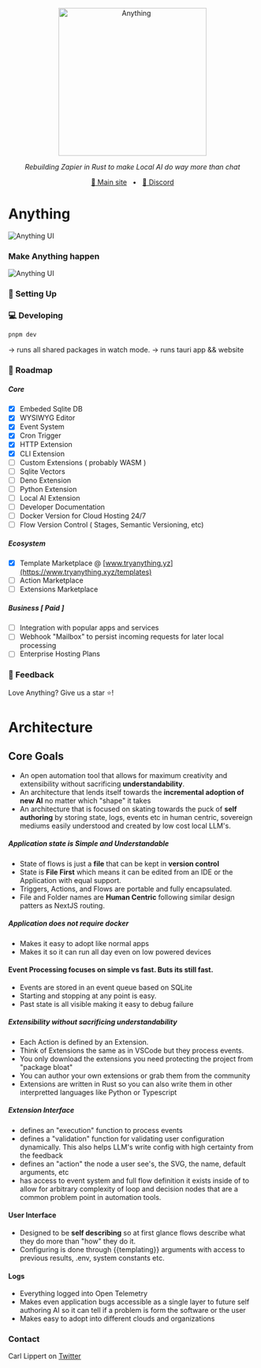 <p align="center">
  <img src="https://github.com/tryanything-ai/anything/blob/main/apps/web/public/magic_3po.webp" height="300" alt="Anything" />
</p>
<p align="center">
  <em>Rebuilding Zapier in Rust to make Local AI do way more than chat</em>
</p>

<p align="center">
<a href="https://www.tryanything.xyz/">🔗 Main site</a>
<span>&nbsp;&nbsp;•&nbsp;&nbsp;</span>
<a href="https://discord.gg/95pNMNGW7c">💬 Discord</a>
</p>

# Anything


![Anything UI](https://raw.githubusercontent.com/tryanything-ai/anything/main/assets/anything_dnd_sept_11.gif)

### Make Anything happen

![Anything UI](https://raw.githubusercontent.com/tryanything-ai/anything/main/assets/anything_sept_11.gif)


### 🔧 Setting Up

### 💻 Developing
```bash
pnpm dev
```
-> runs all shared packages in watch mode. 
-> runs tauri app && website

### 🤖 Roadmap

##### Core 
- [x] Embeded Sqlite DB
- [x] WYSIWYG Editor
- [x] Event System
- [x] Cron Trigger
- [x] HTTP Extension
- [x] CLI Extension
- [ ] Custom Extensions ( probably WASM )
- [ ] Sqlite Vectors 
- [ ] Deno Extension
- [ ] Python Extension
- [ ] Local AI Extension
- [ ] Developer Documentation
- [ ] Docker Version for Cloud Hosting 24/7
- [ ] Flow Version Control ( Stages, Semantic Versioning, etc)

##### Ecosystem 
- [x] Template Marketplace @ [www.tryanything.yz](https://www.tryanything.xyz/templates)
- [ ] Action Marketplace
- [ ] Extensions Marketplace

##### Business [ Paid ]
- [ ] Integration with popular apps and services
- [ ] Webhook "Mailbox" to persist incoming requests for later local processing
- [ ] Enterprise Hosting Plans

### 💌 Feedback

Love Anything? Give us a star ⭐️!

# Architecture

## Core Goals
- An open automation tool that allows for maximum creativity and extensibility without sacrificing __understandability__. 
- An architecture that lends itself towards the __incremental adoption of new AI__ no matter which "shape" it takes
- An architecture that is focused on skating towards the puck of __self authoring__ by storing state, logs, events etc in human centric, sovereign mediums easily understood and created by low cost local LLM's. 

##### Application state is __Simple and Understandable__
- State of flows is just a __file__ that can be kept in __version control__
- State is __File First__ which means it can be edited from an IDE or the Application with equal support.
- Triggers, Actions, and Flows are portable and fully encapsulated.
- File and Folder names are __Human Centric__ following similar design patters as NextJS routing.

##### Application does not require docker
- Makes it easy to adopt like normal apps
- Makes it so it can run all day even on low powered devices

#### Event Processing focuses on simple vs fast. Buts its still fast. 
- Events are stored in an event queue based on SQLite
- Starting and stopping at any point is easy.
- Past state is all visible making it easy to debug failure

##### Extensibility without sacrificing understandability
- Each Action is defined by an Extension.
- Think of Extensions the same as in VSCode but they process events.
- You only download the extensions you need protecting the project from "package bloat"
- You can author your own extensions or grab them from the community
- Extensions are written in Rust so you can also write them in other interpretted languages like Python or Typescript

##### Extension Interface
- defines an "execution" function to process events
- defines a "validation" function for validating user configuration dynamically. This also helps LLM's write config with high certainty from the feedback
- defines an "action" the node a user see's, the SVG, the name, default arguments, etc
- has access to event system and full flow definition it exists inside of to allow for arbitrary complexity of loop and decision nodes that are a common problem point in automation tools. 

#### User Interface
- Designed to be __self describing__ so at first glance flows describe what they do more than "how" they do it.
- Configuring is done through {{templating}} arguments with access to previous results, .env, system constants etc.

#### Logs
- Everything logged into Open Telemetry
- Makes even application bugs accessible as a single layer to future self authoring AI so it can tell if a problem is form the software or the user
- Makes easy to adopt into different clouds and organizations


### Contact
Carl Lippert on [Twitter](https://twitter.com/carllippert)
